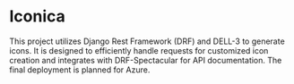 # Iconica
This project utilizes Django Rest Framework (DRF) and DELL-3 to generate icons. It is designed to efficiently handle requests for customized icon creation and integrates with DRF-Spectacular for API documentation. The final deployment is planned for Azure.
